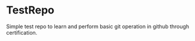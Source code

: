 # TestRepo
Simple test repo to learn and perform basic git operation  in github through certification.
